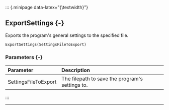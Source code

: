 ::: {.minipage data-latex="{\textwidth}"}
## ExportSettings {-}

Exports the program's general settings to the specified file.

```{sql}
ExportSettings(SettingsFileToExport)
```

### Parameters {-}

**Parameter** | **Description**
| :-- | :-- |
SettingsFileToExport | The filepath to save the program's settings to.
:::

***
